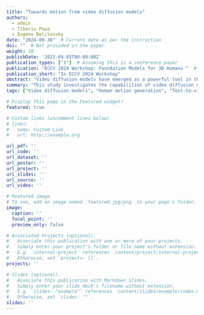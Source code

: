 ```yaml
---
title: "Towards motion from video diffusion models"
authors: 
  - admin
  - Tiberiu Popa
  - Eugene Belilovsky
date: "2024-09-30"  # Current date as per the instruction
doi: ""  # Not provided in the paper
weight: 10
publishDate: '2022-09-05T00:00:00Z'
publication_types: ["1"]  # Assuming this is a conference paper
publication: "ECCV 2024 Workshop: Foundation Models for 3D Humans "  # Inferred from the submission information
publication_short: "In ECCV 2024 Workshop"
abstract: "Video diffusion models have emerged as a powerful tool in the realm of video generation and editing, raising the question of their ability to comprehend and replicate human motion accurately. These models leverage diffusion processes to iteratively transform random noise into coherent video sequences guided by a text prompt, but the extent to which they grasp the intricacies of human movement remains under investigation. This study employs an 'analysis by synthesis' approach, where the performance of video diffusion models is evaluated by synthesizing human motion and comparing it qualitatively. We examine the publicly available text-to-video diffusion models' capacity to generate natural and diverse motions. This offers insights into potential future directions for enhancing their performance in generating plausible human motion."
summary: "This study investigates the capabilities of video diffusion models in generating human motion from text prompts, revealing their strengths in common motions and limitations in rare or complex movements."
tags: ["Video diffusion models", "Human motion generation", "Text-to-video synthesis", "Computer vision", "Deep learning"]

# Display this page in the Featured widget?
featured: true

# Custom links (uncomment lines below)
# links:
# - name: Custom Link
#   url: http://example.org

url_pdf: ''
url_code: ''
url_dataset: ''
url_poster: ''
url_project: ''
url_slides: ''
url_source: ''
url_video: ''

# Featured image
# To use, add an image named `featured.jpg/png` to your page's folder.
image:
  caption: ''
  focal_point: ''
  preview_only: false

# Associated Projects (optional).
#   Associate this publication with one or more of your projects.
#   Simply enter your project's folder or file name without extension.
#   E.g. `internal-project` references `content/project/internal-project/index.md`.
#   Otherwise, set `projects: []`.
projects: ''

# Slides (optional).
#   Associate this publication with Markdown slides.
#   Simply enter your slide deck's filename without extension.
#   E.g. `slides: "example"` references `content/slides/example/index.md`.
#   Otherwise, set `slides: ""`.
slides: ''
---
```


<!-- {{% callout note %}}
Click the _Cite_ button above to demo the feature to enable visitors to import publication metadata into their reference management software.
{{% /callout %}}

{{% callout note %}}
Create your slides in Markdown - click the _Slides_ button to check out the example.
{{% /callout %}}

Supplementary notes can be added here, including [code, math, and images](https://wowchemy.com/docs/writing-markdown-latex/). -->
